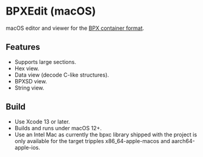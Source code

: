 # BPXEdit (macOS)

macOS editor and viewer for the [BPX container format](https://gitlab.com/bp3d/bpx).

## Features

- Supports large sections.
- Hex view.
- Data view (decode C-like structures).
- BPXSD view.
- String view.

## Build

- Use Xcode 13 or later.
- Builds and runs under macOS 12+.
- Use an Intel Mac as currently the bpxc library shipped with the project 
is only available for the target tripples x86_64-apple-macos and 
aarch64-apple-ios.
